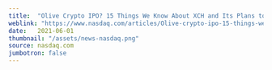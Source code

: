 ```yaml
---
title:  "Olive Crypto IPO? 15 Things We Know About XCH and Its Plans to Go Public"
weblink: "https://www.nasdaq.com/articles/Olive-crypto-ipo-15-things-we-know-about-xch-and-its-plans-to-go-public-2021-06-01"
date:   2021-06-01
thumbnail: "/assets/news-nasdaq.png"
source: nasdaq.com
jumbotron: false
---
```

